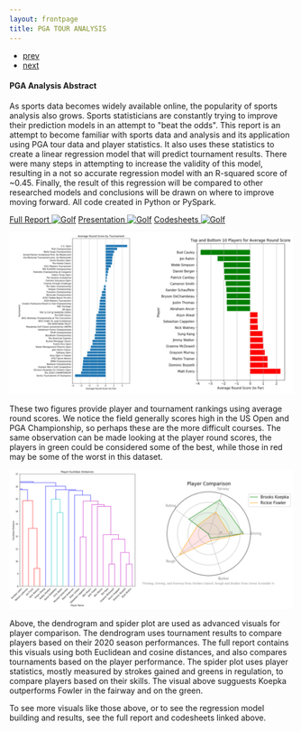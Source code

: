```yaml
---
layout: frontpage
title: PGA TOUR ANALYSIS
---
```


<div class="navbar">
  <div class="navbar-inner">
      <ul class="nav">
          <li><a href="CryptoTimeSeries.html">prev</a></li>
          <li><a href="samplemixups_fig7.html">next</a></li>
      </ul>
  </div>
</div>

#### <a name="PGA Report Abstract"></a>PGA Analysis Abstract
As sports data becomes widely available online, the popularity of sports analysis also grows. Sports statisticians are constantly trying to improve their prediction models in an attempt to "beat the odds". This report is an attempt to become familiar with sports data and analysis and its application using PGA tour data and player statistics. It also uses these statistics to create a linear regression model that will predict tournament results. There were many steps in attempting to increase the validity of this model, resulting in a not so accurate regression model with an R-squared score of ~0.45. Finally, the result of this regression will be compared to other researched models and conclusions will be drawn on where to improve moving forward. All code created in Python or PySpark.

[Full Report ![Golf](/pages/icons16/pdf-icon.png)](/assets/PGAFiles/PGA_Analysis_Report.pdf)
[Presentation ![Golf](/pages/icons16/ppt-icon.png)](/assets/PGAFiles/PGA_TOUR_Pres.pdf)
[Codesheets ![Golf](/pages/icons16/data-icon.png)](https://github.com/kylearbide/kylearbide.github.io/tree/master/codeSheets/SEAS6401/PGAProject)

![GolfDataVisuals](../../assets/PGAFiles/AverageRoundsVis.png)

These two figures provide player and tournament rankings using average round scores. We notice the field generally scores high in the US Open and PGA Championship, so perhaps these are the more difficult courses. The same observation can be made looking at the player round scores, the players in green could be considered some of the best, while those in red may be some of the worst in this dataset.

![PlayerCompVisuals](../../assets/PGAFiles/PlayerComp.png)

Above, the dendrogram and spider plot are used as advanced visuals for player comparison. The dendrogram uses tournament results to compare players based on their 2020 season performances. The full report contains this visuals using both Euclidean and cosine distances, and also compares tournaments based on the player performance. The spider plot uses player statistics, mostly measured by strokes gained and greens in regulation, to compare players based on their skills. The visual above sugguests Koepka outperforms Fowler in the fairway and on the green. 

To see more visuals like those above, or to see the regression model building and results, see the full report and codesheets linked above.
